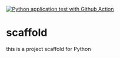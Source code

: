 [![Python application test with Github Action](https://github.com/lorigra/scaffold/actions/workflows/main.yml/badge.svg)](https://github.com/lorigra/scaffold/actions/workflows/main.yml)


# scaffold
this is a project scaffold for Python
